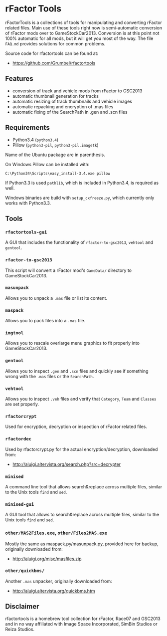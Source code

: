 rFactor Tools
=============

rFactorTools is a collections of tools for manipulating and converting
rFactor related files. Main use of these tools right now is
semi-automatic conversion of rFactor mods over to GameStockCar2013.
Conversion is at this point not 100% automatic for all mods, but it
will get you most of the way. The file `FAQ.md` provides solutions for
common problems.

Source code for rfactortools can be found at:

* https://github.com/Grumbel/rfactortools


Features
--------

* conversion of track and vehicle mods from rFactor to GSC2013
* automatic thumbnail generation for tracks
* automatic resizing of track thumbnails and vehicle images
* automatic repacking and encryption of .mas files
* automatic fixing of the SearchPath in .gen and .scn files


Requirements
------------

* Python3.4 (`python3.4`)
* Pillow (`python3-pil`, `python3-pil.imagetk`)

Name of the Ubuntu package are in parenthesis.

On Windows Pillow can be installed with:

    C:\Python34\Scripts\easy_install-3.4.exe pillow

If Python3.3 is used `pathlib`, which is included in Python3.4, is required as well.

Windows binaries are build with `setup_cxfreeze.py`, which currently
only works with Python3.3.


Tools
-----

### `rfactortools-gui`

A GUI that includes the functionality of `rfactor-to-gsc2013`, `vehtool` and `gentool`.

### `rfactor-to-gsc2013`

This script will convert a rFactor mod's `GameData/` directory to GameStockCar2013.

### `masunpack`

Allows you to unpack a `.mas` file or list its content.

### `maspack`

Allows you to pack files into a `.mas` file.

### `imgtool`

Allows you to rescale overlarge menu graphics to fit properly into GameStockCar2013.

### `gentool`

Allows you to inspect `.gen` and `.scn` files and quickly see if
something wrong with the `.mas` files or the `SearchPath`.

### `vehtool`

Allows you to inspect `.veh` files and verify that `Category`, `Team`
and `Classes` are set properly.

### `rfactorcrypt`

Used for encryption, decryption or inspection of rFactor related files.

### `rfactordec`

Used by rfactorcrypt.py for the actual encryption/decryption, downloaded from:

* http://aluigi.altervista.org/search.php?src=decrypter

### `minised`

A command line tool that allows search&replace across multiple files,
similar to the Unix tools `find` and `sed`.

### `minised-gui`

A GUI tool that allows to search&replace across multiple files,
similar to the Unix tools `find` and `sed`.

### `other/MAS2Files.exe`, `other/Files2MAS.exe`

Mostly the same as maspack.py/masunpack.py, provided here for backup, originally downloaded from:

* http://aluigi.org/misc/masfiles.zip

### `other/quickbms/`

Another `.mas` unpacker, originally downloaded from:

* http://aluigi.altervista.org/quickbms.htm


Disclaimer
----------

rfactortools is a homebrew tool collection for rFactor, Race07 and
GSC2013 and in no way affiliated with Image Space Incorporated, SimBin
Studios or Reiza Studios.
